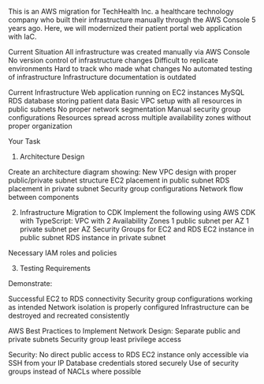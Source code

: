 This is an AWS migration for TechHealth Inc. a healthcare technology company
who built their infrastructure manually through the AWS Console 5 years ago.
Here, we will modernized their patient portal web application with IaC. 

Current Situation
All infrastructure was created manually via AWS Console
No version control of infrastructure changes
Difficult to replicate environments
Hard to track who made what changes
No automated testing of infrastructure
Infrastructure documentation is outdated

Current Infrastructure
Web application running on EC2 instances
MySQL RDS database storing patient data
Basic VPC setup with all resources in public subnets
No proper network segmentation
Manual security group configurations
Resources spread across multiple availability zones without proper organization

Your Task

1. Architecture Design

Create an architecture diagram showing:
New VPC design with proper public/private subnet structure
EC2 placement in public subnet
RDS placement in private subnet
Security group configurations
Network flow between components

2. Infrastructure Migration to CDK
Implement the following using AWS CDK with TypeScript:
VPC with 2 Availability Zones
1 public subnet per AZ
1 private subnet per AZ
Security Groups for EC2 and RDS
EC2 instance in public subnet
RDS instance in private subnet



Necessary IAM roles and policies

3. Testing Requirements

Demonstrate: 

Successful EC2 to RDS connectivity
Security group configurations working as intended
Network isolation is properly configured
Infrastructure can be destroyed and recreated consistently


AWS Best Practices to Implement
Network Design:
Separate public and private subnets
Security group least privilege access

Security:
No direct public access to RDS
EC2 instance only accessible via SSH from your IP
Database credentials stored securely
Use of security groups instead of NACLs where possible
